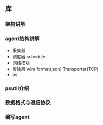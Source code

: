 ## 库

### 架构讲解

### agent结构讲解

- 采集器
- 调度器 schedule
- 网络模块
- 传输层 wire format(json)  Transporter(TCP)
- os

### psutil介绍

### 数据格式与通信协议

### 编写agent
